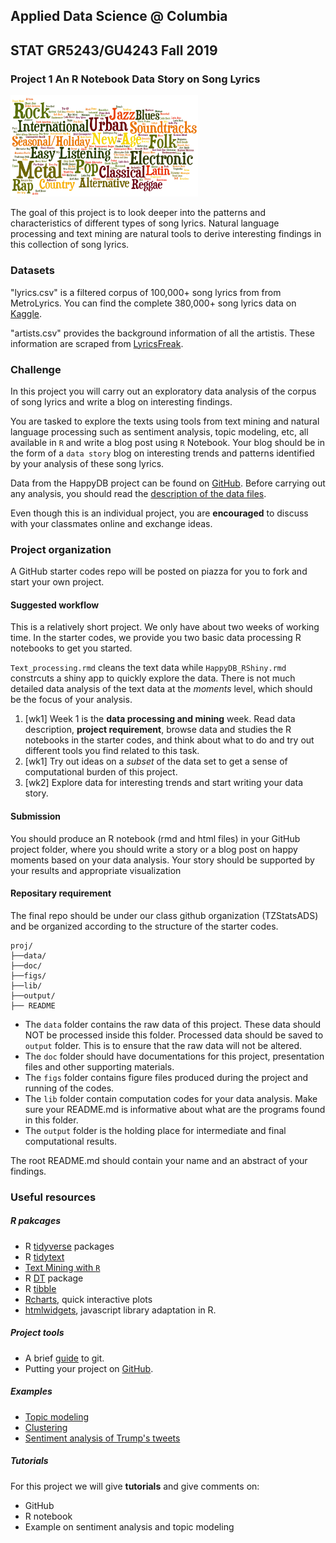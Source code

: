 ## Applied Data Science @ Columbia
## STAT GR5243/GU4243 Fall 2019 
### Project 1 An R Notebook Data Story on Song Lyrics

<img src="figs/title.png" width="300">

The goal of this project is to look deeper into the patterns and characteristics of different types of song lyrics. Natural language processing and text mining are natural tools to derive interesting findings in this collection of song lyrics. 

### Datasets

"lyrics.csv" is a filtered corpus of 100,000+ song lyrics from from MetroLyrics. You can find the complete 380,000+ song lyrics data on [Kaggle](https://www.kaggle.com/gyani95/380000-lyrics-from-metrolyrics).

"artists.csv" provides the background information of all the artistis. These information are scraped from [LyricsFreak](https://www.lyricsfreak.com/).


### Challenge 

In this project you will carry out an exploratory data analysis of the corpus of song lyrics and write a blog on interesting findings.

You are tasked to explore the texts using tools from text mining and natural language processing such as sentiment analysis, topic modeling, etc, all available in `R` and write a blog post using `R` Notebook. Your blog should be in the form of a `data story` blog on interesting trends and patterns identified by your analysis of these song lyrics. 

Data from the HappyDB project can be found on [GitHub](https://github.com/rit-public/HappyDB/tree/master/happydb/data). Before carrying out any analysis, you should read the [description of the data files](https://github.com/rit-public/HappyDB).

Even though this is an individual project, you are **encouraged** to discuss with your classmates online and exchange ideas. 

### Project organization

A GitHub starter codes repo will be posted on piazza for you to fork and start your own project. 

#### Suggested workflow
This is a relatively short project. We only have about two weeks of working time. In the starter codes, we provide you two basic data processing R notebooks to get you started. 

`Text_processing.rmd` cleans the text data while `HappyDB_RShiny.rmd` constrcuts a shiny app to quickly explore the data. There is not much detailed data analysis of the text data at the *moments* level, which should be the focus of your analysis.

1. [wk1] Week 1 is the **data processing and mining** week. Read data description, **project requirement**, browse data and studies the R notebooks in the starter codes, and think about what to do and try out different tools you find related to this task.
2. [wk1] Try out ideas on a *subset* of the data set to get a sense of computational burden of this project. 
3. [wk2] Explore data for interesting trends and start writing your data story. 

#### Submission
You should produce an R notebook (rmd and html files) in your GitHub project folder, where you should write a story or a blog post on happy moments based on your data analysis. Your story should be supported by your results and appropriate visualization

#### Repositary requirement

The final repo should be under our class github organization (TZStatsADS) and be organized according to the structure of the starter codes. 

```
proj/
├──data/
├──doc/
├──figs/
├──lib/
├──output/
├── README
```
- The `data` folder contains the raw data of this project. These data should NOT be processed inside this folder. Processed data should be saved to `output` folder. This is to ensure that the raw data will not be altered. 
- The `doc` folder should have documentations for this project, presentation files and other supporting materials. 
- The `figs` folder contains figure files produced during the project and running of the codes. 
- The `lib` folder contain computation codes for your data analysis. Make sure your README.md is informative about what are the programs found in this folder. 
- The `output` folder is the holding place for intermediate and final computational results.

The root README.md should contain your name and an abstract of your findings. 

### Useful resources

##### R pakcages
* R [tidyverse](https://www.tidyverse.org/) packages
* R [tidytext](https://cran.r-project.org/web/packages/tidytext/vignettes/tidytext.html)
* [Text Mining with `R`](https://www.tidytextmining.com/)
* R [DT](http://www.htmlwidgets.org/showcase_datatables.html) package
* R [tibble](https://cran.r-project.org/web/packages/tibble/vignettes/tibble.html)
* [Rcharts](http://rcharts.io/gallery/), quick interactive plots
* [htmlwidgets](http://www.htmlwidgets.org/), javascript library adaptation in R. 

##### Project tools
* A brief [guide](http://rogerdudler.github.io/git-guide/) to git.
* Putting your project on [GitHub](https://guides.github.com/introduction/getting-your-project-on-github/).

##### Examples
+ [Topic modeling](https://cran.r-project.org/web/packages/topicmodels/vignettes/topicmodels.pdf)
+ [Clustering](http://www.statmethods.net/advstats/cluster.html)
+ [Sentiment analysis of Trump's tweets](https://www.r-bloggers.com/sentiment-analysis-on-donald-trump-using-r-and-tableau/)

##### Tutorials

For this project we will give **tutorials** and give comments on:

- GitHub
- R notebook
- Example on sentiment analysis and topic modeling



